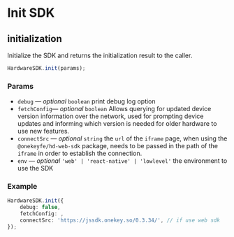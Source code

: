 # Init SDK

## initialization

Initialize the SDK and returns the initialization result to the caller.

```typescript
HardwareSDK.init(params);
```

### Params

* `debug` — _optional_ `boolean` print debug log option
* `fetchConfig`— _optional_ `boolean` Allows querying for updated device version information over the network, used for prompting device updates and informing which version is needed for older hardware to use new features.
* `connectSrc` — _optional_ `string` the `url` of the `iframe` page, when using the `@onekeyfe/hd-web-sdk` package, needs to be passed in the path of the `iframe` in order to establish the connection.
* `env` — _optional_ `'web' | 'react-native' | 'lowlevel'` the environment to use the SDK

### Example

```typescript
HardwareSDK.init({
    debug: false,
    fetchConfig: ,
    connectSrc: 'https://jssdk.onekey.so/0.3.34/', // if use web sdk
});
```
